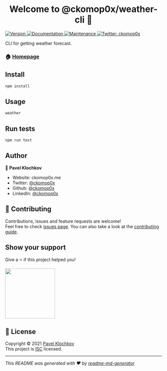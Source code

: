 <h1 align="center">Welcome to @ckomop0x/weather-cli 👋</h1>
<p>
  <a href="https://www.npmjs.com/package/@ckomop0x/weather-cli" target="_blank">
    <img alt="Version" src="https://img.shields.io/npm/v/@ckomop0x/weather-cli.svg">
  </a>
  <a href="https://github.com/ckomop0x/weather-cli#readme" target="_blank">
    <img alt="Documentation" src="https://img.shields.io/badge/documentation-yes-brightgreen.svg" />
  </a>
  <a href="https://github.com/ckomop0x/weather-cli/graphs/commit-activity" target="_blank">
    <img alt="Maintenance" src="https://img.shields.io/badge/Maintained%3F-yes-green.svg" />
  </a>
  <a href="https://twitter.com/ckomop0x" target="_blank">
    <img alt="Twitter: ckomop0x" src="https://img.shields.io/twitter/follow/ckomop0x.svg?style=social" />
  </a>
</p>

CLI for getting weather forecast.

### 🏠 [Homepage](https://github.com/ckomop0x/weather-cli)

## Install

```sh
npm install
```

## Usage

```sh
weather
```

## Run tests

```sh
npm run test
```

## Author

👤 **Pavel Klochkov**

* Website: ckomop0x.me
* Twitter: [@ckomop0x](https://twitter.com/ckomop0x)
* Github: [@ckomop0x](https://github.com/ckomop0x)
* LinkedIn: [@ckomop0x](https://linkedin.com/in/ckomop0x)

## 🤝 Contributing

Contributions, issues and feature requests are welcome!<br />Feel free to check [issues page](https://github.com/ckomop0x/weather-cli/issues). You can also take a look at the [contributing guide](https://github.com/ckomop0x/weather-cli/blob/master/CONTRIBUTING.md).

## Show your support

Give a ⭐️ if this project helped you!

<a href="https://www.patreon.com/ckomop0x">
  <img src="https://c5.patreon.com/external/logo/become_a_patron_button@2x.png" width="160">
</a>

## 📝 License

Copyright © 2021 [Pavel Klochkov](https://github.com/ckomop0x) <br />
This project is [ISC](https://github.com/ckomop0x/weather-cli/blob/master/LICENSE) licensed.

***
_This README was generated with ❤️ by [readme-md-generator](https://github.com/kefranabg/readme-md-generator)_
